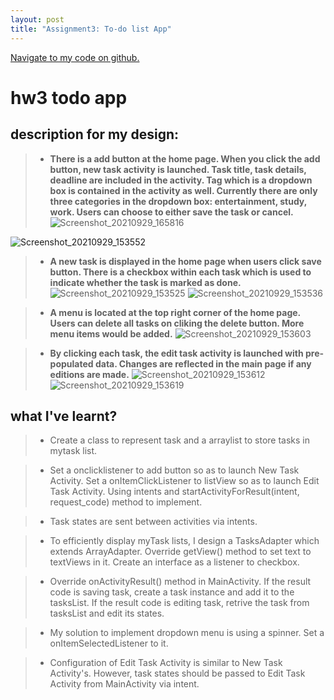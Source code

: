 ```yaml
---
layout: post
title: "Assignment3: To-do list App"
---
```


<a href="https://github.ccs.neu.edu/senyan/cs5520_project/tree/hw3">Navigate to my code on github.</a>

# hw3 todo app

## description for my design:
> - **There is a add button at the home page. When you click the add button, new task activity is launched. Task title, task details, deadline are included in the activity. Tag which is a dropdown box is contained in the activity as well. Currently there are only three categories in the dropdown box: entertainment, study, work. Users can choose to either save the task or cancel.**
> ![Screenshot_20210929_165816](https://user-images.githubusercontent.com/77960108/135364296-d110aacc-e300-401a-b553-234cb688569e.png)

![Screenshot_20210929_153552](https://user-images.githubusercontent.com/77960108/135364176-656eceb4-3796-4412-9052-30b2d6cceb17.png)

> - **A new task is displayed in the home page when users click save button. There is a checkbox within each task which is used to indicate whether the task is marked as done.**
![Screenshot_20210929_153525](https://user-images.githubusercontent.com/77960108/135364196-da9f327e-f9d7-4774-8747-708c27290191.png)
![Screenshot_20210929_153536](https://user-images.githubusercontent.com/77960108/135364208-cc56d46d-e73e-48f1-84d7-adada67ff7e6.png)

> - **A menu is located at the top right corner of the home page. Users can delete all tasks on cliking the delete button. More menu items would be added.**
![Screenshot_20210929_153603](https://user-images.githubusercontent.com/77960108/135364219-69fc22a5-9b6e-4db9-9184-8f529bda5f65.png)

> - **By clicking each task, the edit task activity is launched with pre-populated data. Changes are reflected in the main page if any editions are made.**
![Screenshot_20210929_153612](https://user-images.githubusercontent.com/77960108/135364238-56e541ce-a4a8-4b30-bc5b-22ddddb059c1.png)
![Screenshot_20210929_153619](https://user-images.githubusercontent.com/77960108/135364261-668be0b8-ff20-49b0-ac9a-9d50e01483fe.png)

## what I've learnt?
> - Create a class to represent task and a arraylist to store tasks in mytask list.

> - Set a onclicklistener to add button so as to launch New Task Activity. Set a onItemClickListener to listView so as to launch Edit Task Activity. Using intents and startActivityForResult(intent, request_code) method to implement.

> - Task states are sent between activities via intents. 

> - To efficiently display myTask lists, I design a TasksAdapter which extends ArrayAdapter. Override getView() method to set text to textViews in it. Create an interface as a listener to checkbox.

> - Override onActivityResult() method in MainActivity. If the result code is saving task, create a task instance and add it to the tasksList. If the result code is editing task, retrive the task from tasksList and edit its states.

> - My solution to implement dropdown menu is using a spinner. Set a onItemSelectedListener to it.

> - Configuration of Edit Task Activity is similar to New Task Activity's. However, task states should be passed to Edit Task Activity from MainActivity via intent.
